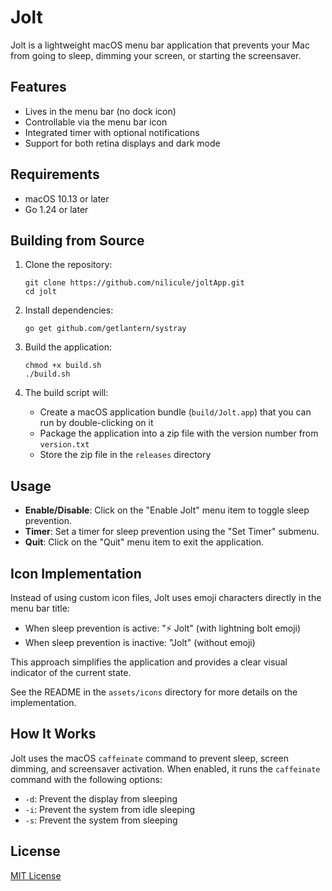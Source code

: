 # Jolt

Jolt is a lightweight macOS menu bar application that prevents your Mac from going to sleep, dimming your screen, or starting the screensaver.

## Features

- Lives in the menu bar (no dock icon)
- Controllable via the menu bar icon
- Integrated timer with optional notifications
- Support for both retina displays and dark mode

## Requirements

- macOS 10.13 or later
- Go 1.24 or later

## Building from Source

1. Clone the repository:
   ```
   git clone https://github.com/nilicule/joltApp.git
   cd jolt
   ```

2. Install dependencies:
   ```
   go get github.com/getlantern/systray
   ```

3. Build the application:
   ```
   chmod +x build.sh
   ./build.sh
   ```

4. The build script will:
   - Create a macOS application bundle (`build/Jolt.app`) that you can run by double-clicking on it
   - Package the application into a zip file with the version number from `version.txt`
   - Store the zip file in the `releases` directory

## Usage

- **Enable/Disable**: Click on the "Enable Jolt" menu item to toggle sleep prevention.
- **Timer**: Set a timer for sleep prevention using the "Set Timer" submenu.
- **Quit**: Click on the "Quit" menu item to exit the application.

## Icon Implementation

Instead of using custom icon files, Jolt uses emoji characters directly in the menu bar title:

- When sleep prevention is active: "⚡️ Jolt" (with lightning bolt emoji)
- When sleep prevention is inactive: "Jolt" (without emoji)

This approach simplifies the application and provides a clear visual indicator of the current state.

See the README in the `assets/icons` directory for more details on the implementation.

## How It Works

Jolt uses the macOS `caffeinate` command to prevent sleep, screen dimming, and screensaver activation. When enabled, it runs the `caffeinate` command with the following options:

- `-d`: Prevent the display from sleeping
- `-i`: Prevent the system from idle sleeping
- `-s`: Prevent the system from sleeping

## License

[MIT License](LICENSE)
